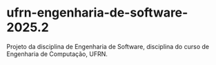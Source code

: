 # ufrn-engenharia-de-software-2025.2
Projeto da disciplina de Engenharia de Software, disciplina do curso de Engenharia de Computação, UFRN.
